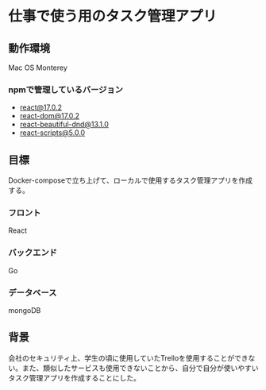 # 仕事で使う用のタスク管理アプリ

## 動作環境  
Mac OS Monterey

### npmで管理しているバージョン

- react@17.0.2
- react-dom@17.0.2
- react-beautiful-dnd@13.1.0
- react-scripts@5.0.0


## 目標
Docker-composeで立ち上げて、ローカルで使用するタスク管理アプリを作成する。

### フロント
React 

### バックエンド
Go

### データベース
mongoDB 

## 背景
会社のセキュリティ上、学生の頃に使用していたTrelloを使用することができない。また、類似したサービスも使用できないことから、自分で自分が使いやすいタスク管理アプリを作成することにした。